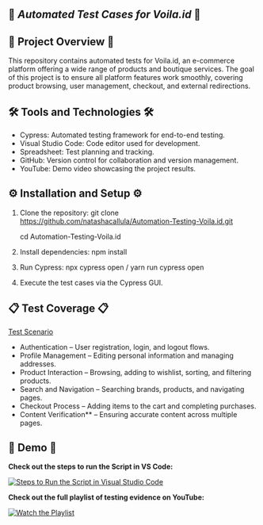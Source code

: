 ## 🚀 ***Automated Test Cases for Voila.id*** 🚀

## 📝 **Project Overview** 📝
This repository contains automated tests for Voila.id, an e-commerce platform offering a wide range of products and boutique services. The goal of this project is to ensure all platform features work smoothly, covering product browsing, user management, checkout, and external redirections.
  
## 🛠️ **Tools and Technologies** 🛠️
- Cypress: Automated testing framework for end-to-end testing.
- Visual Studio Code: Code editor used for development.
- Spreadsheet: Test planning and tracking.
- GitHub: Version control for collaboration and version management.
- YouTube: Demo video showcasing the project results.

## ⚙️ **Installation and Setup** ⚙️
1. Clone the repository: git clone https://github.com/natashacallula/Automation-Testing-Voila.id.git

   cd Automation-Testing-Voila.id
  
2. Install dependencies: npm install
3. Run Cypress: npx cypress open / yarn run cypress open
4. Execute the test cases via the Cypress GUI.
   
## 📋 **Test Coverage** 📋 

[Test Scenario](https://docs.google.com/spreadsheets/d/1-0GNHWri9p9ThNAgguLAe6aq63Ik2tsvPIJqh7GM4N8/edit?gid=0#gid=0)

- Authentication – User registration, login, and logout flows.
- Profile Management – Editing personal information and managing addresses.
- Product Interaction – Browsing, adding to wishlist, sorting, and filtering products.
- Search and Navigation – Searching brands, products, and navigating pages.
- Checkout Process – Adding items to the cart and completing purchases.
- Content Verification** – Ensuring accurate content across multiple pages.

## 🎥 **Demo** 🎥  
**Check out the steps to run the Script in VS Code:** 

[![Steps to Run the Script in Visual Studio Code](https://img.youtube.com/vi/t7sYlLO6jZ8/0.jpg)](https://youtu.be/t7sYlLO6jZ8)

**Check out the full playlist of testing evidence on YouTube:**

[![Watch the Playlist](https://drive.google.com/uc?export=view&id=13ooWN-15Zq2X8nF06XIFcfP8y1lWkPmZ)](https://youtube.com/playlist?list=PLnFoS4jvGjhao7S6KxSoO8tGbwThXqzn5&si=dpGL1DllG_ilaSea)
